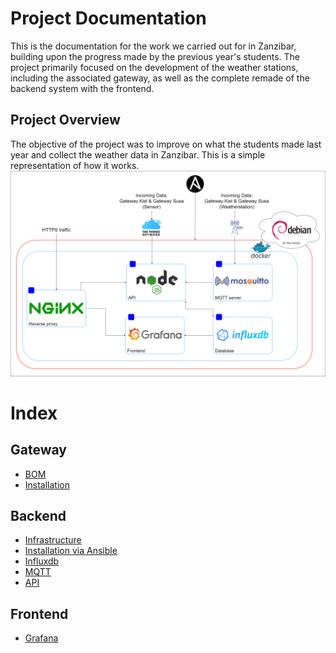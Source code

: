 # Project Documentation
This is the documentation for the work we carried out for in Zanzibar, building upon the progress made by the previous year's students. The project primarily focused on the development of the weather stations, including the associated gateway, as well as the complete remade of the backend system with the frontend.
## Project Overview
The objective of the project was to improve on what the students made last year and collect the weather data in Zanzibar. This is a simple representation of how it works.
![system_overview.png](https://github.com/Jappie3/zanzi-doc/blob/master/system_overview.png)
# Index

## Gateway

- [BOM](./gateway/BOM.md)
- [Installation](./gateway/Installation.md)

## Backend

- [Infrastructure](./backend/infrastructure.md)
- [Installation via Ansible](./backend/ansible.md)
- [Influxdb](./backend/influxdb.md)
- [MQTT](./backend/mqtt.md)
- [API](./backend/api.md)

## Frontend

- [Grafana](./frontend/grafana.md)
